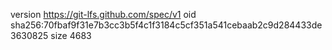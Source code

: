 version https://git-lfs.github.com/spec/v1
oid sha256:70fbaf9f31e7b3cc3b5f4c1f3184c5cf351a541cebaab2c9d284433de3630825
size 4683
